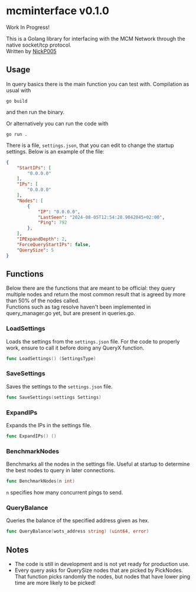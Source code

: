 # mcminterface v0.1.0

Work In Progress!

This is a Golang library for interfacing with the MCM Network through the native socket/tcp protocol.  
Written by [NickP005](https://github.com/NickP005)  

## Usage

In query basics there is the main function you can test with. Compilation as usual with
```
go build
```
and then run the binary.  

Or alternatively you can run the code with
```
go run .
```

There is a file, `settings.json`, that you can edit to change the startup settings. Below is an example of the file:
```json
{
    "StartIPs": [
        "0.0.0.0"
    ],
    "IPs": [
        "0.0.0.0"
    ],
    "Nodes": [
        {
            "IP": "0.0.0.0",
            "LastSeen": "2024-08-05T12:54:28.9042045+02:00",
            "Ping": 792
        },
    ],
    "IPExpandDepth": 2,
    "ForceQueryStartIPs": false,
    "QuerySize": 5
}
```

## Functions
Below there are the functions that are meant to be official: they query multiple nodes and return the most common result that is agreed by more than 50% of the nodes called.  
Functions such as tag resolve haven't been implemented in query_manager.go yet, but are present in queries.go.  

### LoadSettings
Loads the settings from the `settings.json` file. For the code to properly work, ensure to call it before doing any QueryX function.   
```go
func LoadSettings() (SettingsType)
```

### SaveSettings
Saves the settings to the `settings.json` file.  
```go
func SaveSettings(settings Settings)
```

### ExpandIPs
Expands the IPs in the settings file.  
```go
func ExpandIPs() ()
```

### BenchmarkNodes
Benchmarks all the nodes in the settings file. Useful at startup to determine the best nodes to query in later connections.  
```go
func BenchmarkNodes(n int)
```
`n` specifies how many concurrent pings to send.  

### QueryBalance
Queries the balance of the specified address given as hex.  
```go
func QueryBalance(wots_address string) (uint64, error) 
```


## Notes
- The code is still in development and is not yet ready for production use.
- Every query asks for QuerySize nodes that are picked by PickNodes. That function picks randomly the nodes, but nodes that have lower ping time are more likely to be picked!